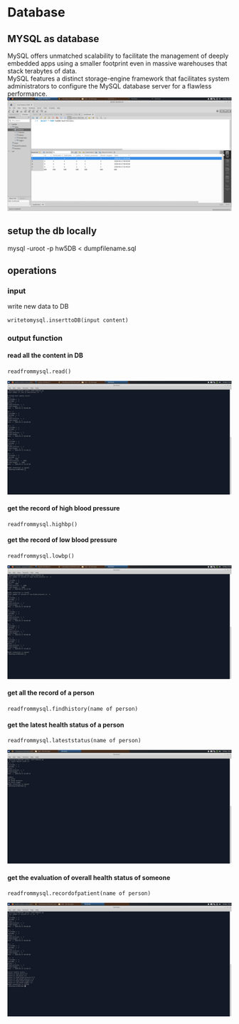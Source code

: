 # Database

## MYSQL as database
MySQL offers unmatched scalability to facilitate the management of deeply embedded apps using a smaller footprint even in massive warehouses that stack terabytes of data.<br>
MySQL features a distinct storage-engine framework that facilitates system administrators to configure the MySQL database server for a flawless performance.
![image](https://github.com/szyszy315/picture/blob/master/hw6p1.png)

## setup the db locally
mysql -uroot -p hw5DB < dumpfilename.sql

## operations
### input
write new data to DB
```
writetomysql.inserttoDB(input content)
```
### output function
#### read all the content in DB
```
readfrommysql.read()
```
![image](https://github.com/szyszy315/picture/blob/master/read.png)
#### get the record of high blood pressure
```
readfrommysql.highbp()
```
#### get the record of low blood pressure
```
readfrommysql.lowbp()
```
![image](https://github.com/szyszy315/picture/blob/master/lowhighbp.png)
#### get all the record of a person
```
readfrommysql.findhistory(name of person)
```
#### get the latest health status of a person
```
readfrommysql.lateststatus(name of person)
```
![image](https://github.com/szyszy315/picture/blob/master/latest.png)
#### get the evaluation of overall health status of someone 
```
readfrommysql.recordofpatient(name of person)
```
![image](https://github.com/szyszy315/picture/blob/master/overa%3B%3B.png)
